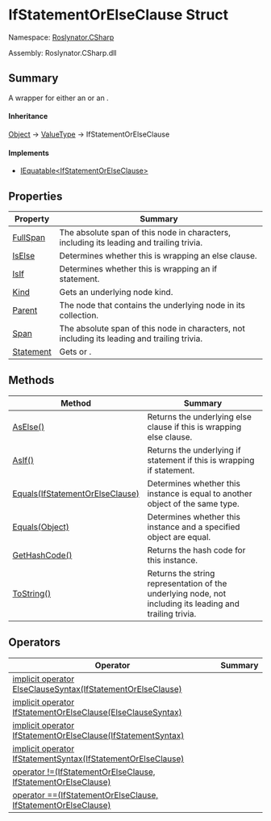 # IfStatementOrElseClause Struct

Namespace: [Roslynator.CSharp](../README.md)

Assembly: Roslynator\.CSharp\.dll

## Summary

A wrapper for either an  or an \.

#### Inheritance

[Object](https://docs.microsoft.com/en-us/dotnet/api/system.object) &#x2192; [ValueType](https://docs.microsoft.com/en-us/dotnet/api/system.valuetype) &#x2192; IfStatementOrElseClause

#### Implements

* [IEquatable\<IfStatementOrElseClause>](https://docs.microsoft.com/en-us/dotnet/api/system.iequatable-1)

## Properties

| Property| Summary|
| --- | --- |
| [FullSpan](FullSpan/README.md) | The absolute span of this node in characters, including its leading and trailing trivia\. |
| [IsElse](IsElse/README.md) | Determines whether this  is wrapping an else clause\. |
| [IsIf](IsIf/README.md) | Determines whether this  is wrapping an if statement\. |
| [Kind](Kind/README.md) | Gets an underlying node kind\. |
| [Parent](Parent/README.md) | The node that contains the underlying node in its  collection\. |
| [Span](Span/README.md) | The absolute span of this node in characters, not including its leading and trailing trivia\. |
| [Statement](Statement/README.md) | Gets  or \. |

## Methods

| Method| Summary|
| --- | --- |
| [AsElse()](AsElse/README.md) | Returns the underlying else clause if this  is wrapping else clause\. |
| [AsIf()](AsIf/README.md) | Returns the underlying if statement if this  is wrapping if statement\. |
| [Equals(IfStatementOrElseClause)](Equals/README.md) | Determines whether this instance is equal to another object of the same type\. |
| [Equals(Object)](Equals/README.md) | Determines whether this instance and a specified object are equal\. |
| [GetHashCode()](GetHashCode/README.md) | Returns the hash code for this instance\. |
| [ToString()](ToString/README.md) | Returns the string representation of the underlying node, not including its leading and trailing trivia\. |

## Operators

| Operator| Summary|
| --- | --- |
| [implicit operator ElseClauseSyntax(IfStatementOrElseClause)](op_Implicit/README.md) | |
| [implicit operator IfStatementOrElseClause(ElseClauseSyntax)](op_Implicit/README.md) | |
| [implicit operator IfStatementOrElseClause(IfStatementSyntax)](op_Implicit/README.md) | |
| [implicit operator IfStatementSyntax(IfStatementOrElseClause)](op_Implicit/README.md) | |
| [operator !=(IfStatementOrElseClause, IfStatementOrElseClause)](op_Inequality/README.md) | |
| [operator ==(IfStatementOrElseClause, IfStatementOrElseClause)](op_Equality/README.md) | |

